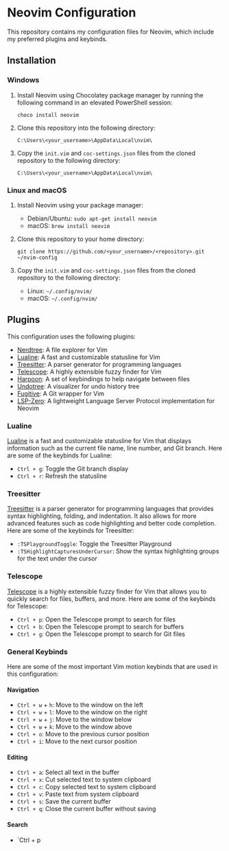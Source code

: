 # Neovim Configuration

This repository contains my configuration files for Neovim, which include my preferred plugins and keybinds.

## Installation

### Windows

1. Install Neovim using Chocolatey package manager by running the following command in an elevated PowerShell session:

    ```
    choco install neovim
    ```

2. Clone this repository into the following directory:

    ```
    C:\Users\<your_username>\AppData\Local\nvim\
    ```

3. Copy the `init.vim` and `coc-settings.json` files from the cloned repository to the following directory:

    ```
    C:\Users\<your_username>\AppData\Local\nvim\
    ```

### Linux and macOS

1. Install Neovim using your package manager:

   - Debian/Ubuntu: `sudo apt-get install neovim`
   - macOS: `brew install neovim`

2. Clone this repository to your home directory:

    ```
    git clone https://github.com/<your_username>/<repository>.git ~/nvim-config
    ```

3. Copy the `init.vim` and `coc-settings.json` files from the cloned repository to the following directory:

   - Linux: `~/.config/nvim/`
   - macOS: `~/.config/nvim/`

## Plugins

This configuration uses the following plugins:

- [Nerdtree](https://github.com/preservim/nerdtree): A file explorer for Vim
- [Lualine](https://github.com/hoob3rt/lualine.nvim): A fast and customizable statusline for Vim
- [Treesitter](https://github.com/nvim-treesitter/nvim-treesitter): A parser generator for programming languages
- [Telescope](https://github.com/nvim-telescope/telescope.nvim): A highly extensible fuzzy finder for Vim
- [Harpoon](https://github.com/ThePrimeagen/harpoon): A set of keybindings to help navigate between files
- [Undotree](https://github.com/mbbill/undotree): A visualizer for undo history tree
- [Fugitive](https://github.com/tpope/vim-fugitive): A Git wrapper for Vim
- [LSP-Zero](https://github.com/creativenull/lsp-zero.nvim): A lightweight Language Server Protocol implementation for Neovim

### Lualine

[Lualine](https://github.com/hoob3rt/lualine.nvim) is a fast and customizable statusline for Vim that displays information such as the current file name, line number, and Git branch. Here are some of the keybinds for Lualine:

- `Ctrl + g`: Toggle the Git branch display
- `Ctrl + r`: Refresh the statusline

### Treesitter

[Treesitter](https://github.com/nvim-treesitter/nvim-treesitter) is a parser generator for programming languages that provides syntax highlighting, folding, and indentation. It also allows for more advanced features such as code highlighting and better code completion. Here are some of the keybinds for Treesitter:

- `:TSPlaygroundToggle`: Toggle the Treesitter Playground
- `:TSHighlightCapturesUnderCursor`: Show the syntax highlighting groups for the text under the cursor

### Telescope

[Telescope](https://github.com/nvim-telescope/telescope.nvim) is a highly extensible fuzzy finder for Vim that allows you to quickly search for files, buffers, and more. Here are some of the keybinds for Telescope:

- `Ctrl + p`: Open the Telescope prompt to search for files
- `Ctrl + b`: Open the Telescope prompt to search for buffers
- `Ctrl + g`: Open the Telescope prompt to search for Git files

### General Keybinds

Here are some of the most important Vim motion keybinds that are used in this configuration:

#### Navigation

- `Ctrl + w` + `h`: Move to the window on the left
- `Ctrl + w` + `l`: Move to the window on the right
- `Ctrl + w` + `j`: Move to the window below
- `Ctrl + w` + `k`: Move to the window above
- `Ctrl + o`: Move to the previous cursor position
- `Ctrl + i`: Move to the next cursor position

#### Editing

- `Ctrl + a`: Select all text in the buffer
- `Ctrl + x`: Cut selected text to system clipboard
- `Ctrl + c`: Copy selected text to system clipboard
- `Ctrl + v`: Paste text from system clipboard
- `Ctrl + s`: Save the current buffer
- `Ctrl + q`: Close the current buffer without saving

#### Search

- `Ctrl + p


